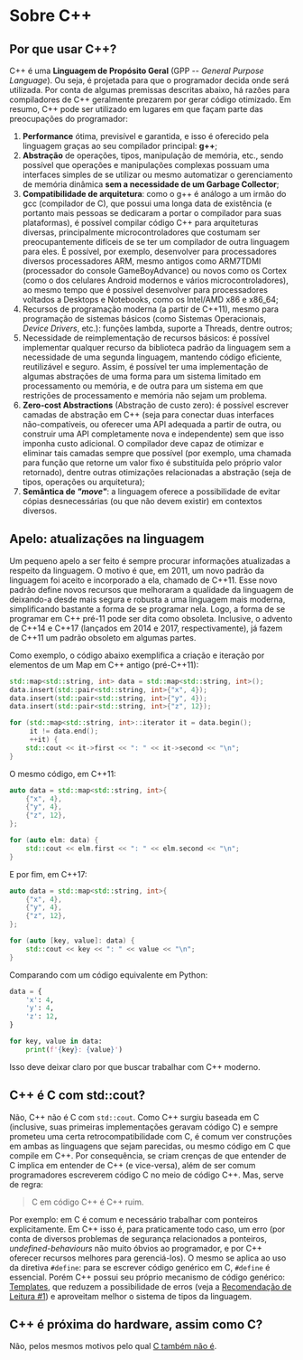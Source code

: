 Sobre C++
=========

Por que usar C++?
-----------------

C++ é uma **Linguagem de Propósito Geral** (GPP -- _General Purpose Language_).
Ou seja, é projetada para que o programador decida onde será utilizada.
Por conta de algumas premissas descritas abaixo, há razões para compiladores de
C++ geralmente prezarem por gerar código otimizado. Em resumo, C++ pode ser
utilizado em lugares em que façam parte das preocupações do programador:

1. **Performance** ótima, previsível e garantida, e isso é oferecido pela
   linguagem graças ao seu compilador principal: **g++**;
2. **Abstração** de operações, tipos, manipulação de memória, etc., sendo
   possível que operações e manipulações complexas possuam uma interfaces
   simples de se utilizar ou mesmo automatizar o gerenciamento de memória
   dinâmica **sem a necessidade de um Garbage Collector**;
3. **Compatibilidade de arquitetura**: como o g++ é análogo a um irmão do gcc
   (compilador de C), que possui uma longa data de existência (e portanto mais
   pessoas se dedicaram a portar o compilador para suas plataformas), é
   possível compilar código C++ para arquiteturas diversas, principalmente
   microcontroladores que costumam ser preocupantemente difíceis de se ter um
   compilador de outra linguagem para eles. É possível, por exemplo,
   desenvolver para processadores diversos processadores ARM, mesmo antigos
   como ARM7TDMI (processador do console GameBoyAdvance) ou novos como os
   Cortex (como o dos celulares Android modernos e vários microcontroladores),
   ao mesmo tempo que é possível desenvolver para processadores voltados a
   Desktops e Notebooks, como os Intel/AMD x86 e x86_64;
4. Recursos de programação moderna (a partir de C++11), mesmo para programação
   de sistemas básicos (como Sistemas Operacionais, _Device Drivers_, etc.):
   funções lambda, suporte a Threads, dentre outros;
5. Necessidade de reimplementação de recursos básicos: é possível implementar
   qualquer recurso da biblioteca padrão da linguagem sem a necessidade de uma
   segunda linguagem, mantendo código eficiente, reutilizável e seguro. Assim,
   é possível ter uma implementação de algumas abstrações de uma forma para um
   sistema limitado em processamento ou memória, e de outra para um sistema em
   que restrições de processamento e memória não sejam um problema.
6. **Zero-cost Abstractions** (Abstração de custo zero): é possível escrever
   camadas de abstração em C++ (seja para conectar duas interfaces
   não-compatíveis, ou oferecer uma API adequada a partir de outra, ou
   construir uma API completamente nova e independente) sem que isso imponha
   custo adicional. O compilador deve capaz de otimizar e eliminar tais camadas
   sempre que possível (por exemplo, uma chamada para função que retorne um
   valor fixo é substituída pelo próprio valor retornado), dentre outras
   otimizações relacionadas a abstração (seja de tipos, operações ou
   arquitetura);
7. **Semântica de _"move"_**: a linguagem oferece a possibilidade de evitar
   cópias desnecessárias (ou que não devem existir) em contextos diversos.


Apelo: atualizações na linguagem
--------------------------------

Um pequeno apelo a ser feito é sempre procurar informações atualizadas a
respeito da linguagem. O motivo é que, em 2011, um novo padrão da linguagem foi
aceito e incorporado a ela, chamado de C++11. Esse novo padrão define novos
recursos que melhoraram a qualidade da linguagem de deixando-a desde mais
segura e robusta a uma linguagem mais moderna, simplificando bastante a forma
de se programar nela. Logo, a forma de se programar em C++ pré-11 pode ser dita
como obsoleta. Inclusive, o advento de C++14 e C++17 (lançados em 2014 e 2017,
respectivamente), já fazem de C++11 um padrão obsoleto em algumas partes.

Como exemplo, o código abaixo exemplifica a criação e iteração por elementos de
um Map em C++ antigo (pré-C++11):

```c++
std::map<std::string, int> data = std::map<std::string, int>();
data.insert(std::pair<std::string, int>{"x", 4});
data.insert(std::pair<std::string, int>{"y", 4});
data.insert(std::pair<std::string, int>{"z", 12});

for (std::map<std::string, int>::iterator it = data.begin();
     it != data.end();
     ++it) {
    std::cout << it->first << ": " << it->second << "\n";
}
```

O mesmo código, em C++11:

```c++
auto data = std::map<std::string, int>{
    {"x", 4},
    {"y", 4},
    {"z", 12},
};

for (auto elm: data) {
    std::cout << elm.first << ": " << elm.second << "\n";
}
```

E por fim, em C++17:

```c++
auto data = std::map<std::string, int>{
    {"x", 4},
    {"y", 4},
    {"z", 12},
};

for (auto [key, value]: data) {
    std::cout << key << ": " << value << "\n";
}
```

Comparando com um código equivalente em Python:

```python
data = {
    'x': 4,
    'y': 4,
    'z': 12,
}

for key, value in data:
    print(f'{key}: {value}')
```

Isso deve deixar claro por que buscar trabalhar com C++ moderno.

C++ é C com std::cout?
----------------------

Não, C++ não é C com `std::cout`. Como C++ surgiu baseada em C (inclusive, suas
primeiras implementações geravam código C) e sempre prometeu uma certa
retrocompatibilidade com C, é comum ver construções em ambas as linguagens que
sejam parecidas, ou mesmo código em C que compile em C++. Por consequência, se
criam crenças de que entender de C implica em entender de C++ (e vice-versa),
além de ser comum programadores escreverem código C no meio de código C++. Mas,
serve de regra:

> C em código C++ é C++ ruim.

Por exemplo: em C é comum e necessário trabalhar com ponteiros explicitamente.
Em C++ isso é, para praticamente todo caso, um erro (por conta de diversos
problemas de segurança relacionados a ponteiros, _undefined-behaviours_ não
muito óbvios ao programador, e por C++ oferecer recursos melhores para
gerenciá-los). O mesmo se aplica ao uso da diretiva `#define`: para se escrever
código genérico em C, `#define` é essencial. Porém C++ possui seu próprio
mecanismo de código genérico:
[Templates](https://en.cppreference.com/w/cpp/language/templates), que reduzem
a possibilidade de erros (veja a
[Recomendação de Leitura #1](#recomendações-de-leitura)) e aproveitam melhor o
sistema de tipos da linguagem.

C++ é próxima do hardware, assim como C?
----------------------------------------

Não, pelos mesmos motivos pelo qual
[C também não é](https://queue.acm.org/detail.cfm?id=3212479).

